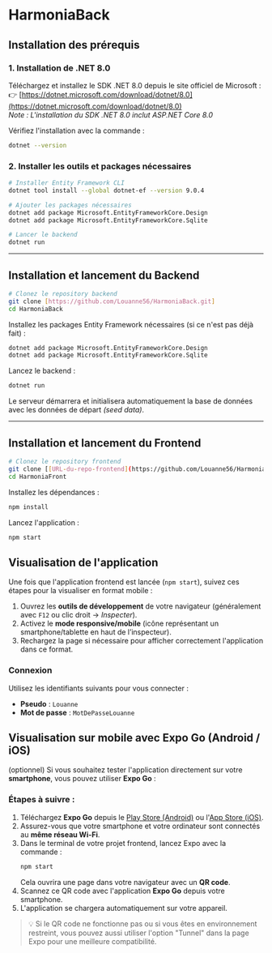 # HarmoniaBack

## Installation des prérequis

### 1. Installation de .NET 8.0

Téléchargez et installez le SDK .NET 8.0 depuis le site officiel de Microsoft :  
👉 [https://dotnet.microsoft.com/download/dotnet/8.0](https://dotnet.microsoft.com/download/dotnet/8.0)  
*Note : L'installation du SDK .NET 8.0 inclut ASP.NET Core 8.0*

Vérifiez l'installation avec la commande :
```bash
dotnet --version
```

### 2. Installer les outils et packages nécessaires

```bash
# Installer Entity Framework CLI
dotnet tool install --global dotnet-ef --version 9.0.4

# Ajouter les packages nécessaires
dotnet add package Microsoft.EntityFrameworkCore.Design
dotnet add package Microsoft.EntityFrameworkCore.Sqlite

# Lancer le backend
dotnet run
```

---

## Installation et lancement du Backend

```bash
# Clonez le repository backend
git clone [https://github.com/Louanne56/HarmoniaBack.git]
cd HarmoniaBack
```

Installez les packages Entity Framework nécessaires (si ce n'est pas déjà fait) :
```bash
dotnet add package Microsoft.EntityFrameworkCore.Design
dotnet add package Microsoft.EntityFrameworkCore.Sqlite
```

Lancez le backend :
```bash
dotnet run
```

Le serveur démarrera et initialisera automatiquement la base de données avec les données de départ *(seed data)*.

---

## Installation et lancement du Frontend

```bash
# Clonez le repository frontend
git clone [[URL-du-repo-frontend](https://github.com/Louanne56/HarmoniaFront.git)]
cd HarmoniaFront
```

Installez les dépendances :
```bash
npm install
```

Lancez l'application :
```bash
npm start
```
## Visualisation de l'application

Une fois que l'application frontend est lancée (`npm start`), suivez ces étapes pour la visualiser en format mobile :

1. Ouvrez les **outils de développement** de votre navigateur (généralement avec `F12` ou clic droit → *Inspecter*).
2. Activez le **mode responsive/mobile** (icône représentant un smartphone/tablette en haut de l’inspecteur).
3. Rechargez la page si nécessaire pour afficher correctement l'application dans ce format.

### Connexion 

Utilisez les identifiants suivants pour vous connecter :

- **Pseudo** : `Louanne`  
- **Mot de passe** : `MotDePasseLouanne`
## Visualisation sur mobile avec Expo Go (Android / iOS)




(optionnel) Si vous souhaitez tester l'application directement sur votre **smartphone**, vous pouvez utiliser **Expo Go** :

### Étapes à suivre :

1. Téléchargez **Expo Go** depuis le [Play Store (Android)](https://play.google.com/store/apps/details?id=host.exp.exponent) ou l'[App Store (iOS)](https://apps.apple.com/app/expo-go/id982107779).
2. Assurez-vous que votre smartphone et votre ordinateur sont connectés au **même réseau Wi-Fi**.
3. Dans le terminal de votre projet frontend, lancez Expo avec la commande :
   ```bash
   npm start
   ```
   Cela ouvrira une page dans votre navigateur avec un **QR code**.
4. Scannez ce QR code avec l'application **Expo Go** depuis votre smartphone.
5. L'application se chargera automatiquement sur votre appareil.

> 💡 Si le QR code ne fonctionne pas ou si vous êtes en environnement restreint, vous pouvez aussi utiliser l'option "Tunnel" dans la page Expo pour une meilleure compatibilité.
